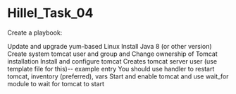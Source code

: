 # Hillel_Task_04

Create a playbook:​

Update and upgrade yum-based Linux​
Install Java 8 (or other version)​
Create system tomcat user and group and Change ownership of Tomcat installation​
Install and configure tomcat​
Creates tomcat server user (use template file for this)​
<user username="{{ admin_username }}" password="{{ admin_password }}" roles="manager-gui" /> -- example entry​
You should use handler to restart tomcat, inventory (preferred), vars​
Start and enable tomcat and use wait_for module to wait for tomcat to start
